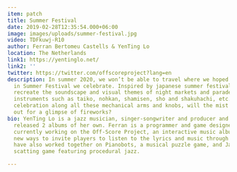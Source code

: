 ```yaml
---
item: patch
title: Summer Festival
date: 2019-02-28T12:35:54.000+06:00
image: images/uploads/summer-festival.jpg
video: TDFkuwj-R10
author: Ferran Bertomeu Castells & YenTing Lo
location: The Netherlands
link1: https://yentinglo.net/
link2: ''
twitter: https://twitter.com/offscoreproject?lang=en
description: In summer 2020, we won’t be able to travel where we hoped to. Instead,
  in Summer Festival we celebrate. Inspired by japanese summer festivals, we try to
  recreate the soundscape and visual themes of night markets and parades of traditional
  instruments such as taiko, nohkan, shamisen, sho and shakuhachi, etc. In this mysterious
  celebration along all these mechanical arms and knobs, will the mist finally clear
  out for a glimpse of fireworks?
bio: YenTing Lo is a jazz musician, singer-songwriter and producer and has so far
  released 2 albums of her own. Ferran is a programmer and game designer. They are
  currently working on the Off-Score Project, an interactive music album which explores
  new ways to invite players to listen to the lyrics and music through gameplay. They
  have also worked together on Pianobots, a musical puzzle game, and Jamsterdam, a
  scatting game featuring procedural jazz.

---
```

